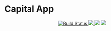 #  Capital App

<p align="center">
<a href="https://travis-ci.org/andrey-manakov/Capital">
<img src="https://api.travis-ci.org/andrey-manakov/Capital.svg?branch=master"
alt="Build Status">
</a>
<a href="https://codecov.io/gh/andrey-manakov/Capital">
  <img src="https://codecov.io/gh/andrey-manakov/Capital/branch/master/graph/badge.svg" />
</a>
<a href="https://codeclimate.com/github/andrey-manakov/Capital/maintainability"><img src="https://api.codeclimate.com/v1/badges/35e56f3c543f63049fb9/maintainability" /></a>
<a href="https://codeclimate.com/github/andrey-manakov/Capital/test_coverage"><img src="https://api.codeclimate.com/v1/badges/35e56f3c543f63049fb9/test_coverage" /></a></p>

